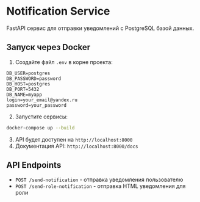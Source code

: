 # Notification Service

FastAPI сервис для отправки уведомлений с PostgreSQL базой данных.

## Запуск через Docker

1. Создайте файл `.env` в корне проекта:
```
DB_USER=postgres
DB_PASSWORD=password
DB_HOST=postgres
DB_PORT=5432
DB_NAME=myapp
login=your_email@yandex.ru
password=your_password
```

2. Запустите сервисы:
```bash
docker-compose up --build
```

3. API будет доступен на `http://localhost:8000`
4. Документация API: `http://localhost:8000/docs`

## API Endpoints

- `POST /send-notification` - отправка уведомления пользователю
- `POST /send-role-notification` - отправка HTML уведомления для роли

